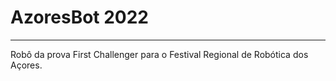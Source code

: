 # AzoresBot 2022

***

Robô da prova First Challenger para o Festival Regional de Robótica dos Açores.
